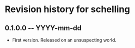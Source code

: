 # Revision history for schelling

## 0.1.0.0 -- YYYY-mm-dd

* First version. Released on an unsuspecting world.
